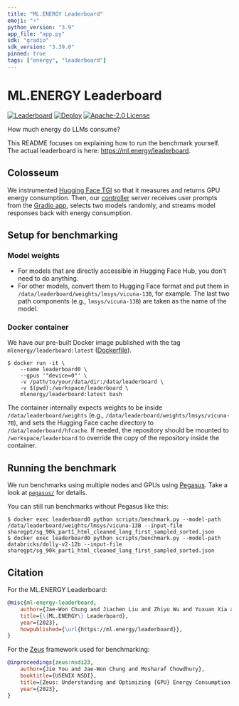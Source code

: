 ```yaml
---
title: "ML.ENERGY Leaderboard"
emoji: "⚡"
python_version: "3.9"
app_file: "app.py"
sdk: "gradio"
sdk_version: "3.39.0"
pinned: true
tags: ["energy", "leaderboard"]
---
```


# ML.ENERGY Leaderboard

[![Leaderboard](https://custom-icon-badges.herokuapp.com/badge/ML.ENERGY-Leaderboard-blue.svg?logo=ml-energy-2)](https://ml.energy/leaderboard)
[![Deploy](https://github.com/ml-energy/leaderboard/actions/workflows/push_spaces.yaml/badge.svg?branch=web)](https://github.com/ml-energy/leaderboard/actions/workflows/push_spaces.yaml)
[![Apache-2.0 License](https://custom-icon-badges.herokuapp.com/github/license/ml-energy/leaderboard?logo=law)](/LICENSE)

How much energy do LLMs consume?

This README focuses on explaining how to run the benchmark yourself.
The actual leaderboard is here: https://ml.energy/leaderboard.

## Colosseum

We instrumented [Hugging Face TGI](https://github.com/huggingface/text-generation-inference) so that it measures and returns GPU energy consumption.
Then, our [controller](/spitfight/colosseum/controller) server receives user prompts from the [Gradio app](/app.py), selects two models randomly, and streams model responses back with energy consumption.

## Setup for benchmarking

### Model weights

- For models that are directly accessible in Hugging Face Hub, you don't need to do anything.
- For other models, convert them to Hugging Face format and put them in `/data/leaderboard/weights/lmsys/vicuna-13B`, for example. The last two path components (e.g., `lmsys/vicuna-13B`) are taken as the name of the model.

### Docker container

We have our pre-built Docker image published with the tag `mlenergy/leaderboard:latest` ([Dockerfile](/Dockerfile)).

```console
$ docker run -it \
    --name leaderboard0 \
    --gpus '"device=0"' \
    -v /path/to/your/data/dir:/data/leaderboard \
    -v $(pwd):/workspace/leaderboard \
    mlenergy/leaderboard:latest bash
```

The container internally expects weights to be inside `/data/leaderboard/weights` (e.g., `/data/leaderboard/weights/lmsys/vicuna-7B`), and sets the Hugging Face cache directory to `/data/leaderboard/hfcache`.
If needed, the repository should be mounted to `/workspace/leaderboard` to override the copy of the repository inside the container.

## Running the benchmark

We run benchmarks using multiple nodes and GPUs using [Pegasus](https://github.com/jaywonchung/pegasus). Take a look at [`pegasus/`](/pegasus) for details.

You can still run benchmarks without Pegasus like this:

```console
$ docker exec leaderboard0 python scripts/benchmark.py --model-path /data/leaderboard/weights/lmsys/vicuna-13B --input-file sharegpt/sg_90k_part1_html_cleaned_lang_first_sampled_sorted.json
$ docker exec leaderboard0 python scripts/benchmark.py --model-path databricks/dolly-v2-12b --input-file sharegpt/sg_90k_part1_html_cleaned_lang_first_sampled_sorted.json
```

## Citation

For the ML.ENERGY Leaderboard:
```bibtex
@misc{ml-energy-leaderboard,
    author={Jae-Won Chung and Jiachen Liu and Zhiyu Wu and Yuxuan Xia and Mosharaf Chowdhury},
    title={\{ML.ENERGY\} Leaderboard},
    year={2023},
    howpublished={\url{https://ml.energy/leaderboard}},
}
```

For the [Zeus](https://ml.energy/zeus) framework used for benchmarking:
```bibtex
@inproceedings{zeus:nsdi23,
    author={Jie You and Jae-Won Chung and Mosharaf Chowdhury},
    booktitle={USENIX NSDI},
    title={Zeus: Understanding and Optimizing {GPU} Energy Consumption of {DNN} Training},
    year={2023},
}
```
